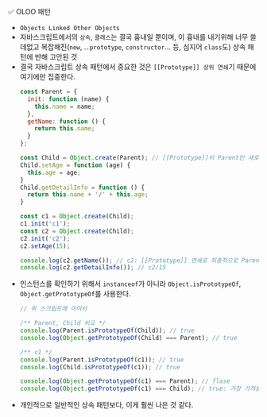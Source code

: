 ✅ OLOO 패턴
* `Objects Linked Other Objects`
* 자바스크립트에서의 `상속`, `클래스`는 결국 흉내일 뿐이며, 이 흉내를 내기위해 너무 쓸데없고 복잡해진(`new`, .`.prototype`, `constructor`... 등, 심지어 `class`도) 상속 패턴에 반해 고안된 것
* 결국 자바스크립트 상속 패턴에서 중요한 것은 `[[Prototype]] 상위 연쇄`기 때문에 여기에만 집중한다.
  ```javascript
  const Parent = {
    init: function (name) {
      this.name = name;
    },
    getName: function () {
      return this.name;
    }
  };

  const Child = Object.create(Parent); // [[Prototype]]이 Parent인 새로운 객체가 Child다.
  Child.setAge = function (age) {
    this.age = age;
  }
  Child.getDetailInfo = function () {
    return this.name + '/' + this.age;
  }

  const c1 = Object.create(Child);
  c1.init('c1');
  const c2 = Object.create(Child);
  c2.init('c2');
  c2.setAge(15);

  console.log(c2.getName()); // c2: [[Prototype]] 연쇄로 최종적으로 Parent의 getName을 호출한다.
  console.log(c2.getDetailInfo()); // c2/15
  ```
* 인스턴스를 확인하기 위해서 `instanceof`가 아니라 `Object.isPrototypeOf`, `Object.getPrototypeOf`를 사용한다.
  ```javascript
  // 위 스크립트에 이어서

  /** Parent, Child 비교 */
  console.log(Parent.isPrototypeOf(Child)); // true
  console.log(Object.getPrototypeOf(Child) === Parent); // true

  /** c1 */
  console.log(Parent.isPrototypeOf(c1)); // true
  console.log(Child.isPrototypeOf(c1)); // true

  console.log(Object.getPrototypeOf(c1) === Parent); // flase
  console.log(Object.getPrototypeOf(c1) === Child); // true: 가장 가까운 상위 [[Prototype]]
  ```
* 개인적으로 일반적인 상속 패턴보다, 이게 훨씬 나은 것 같다.